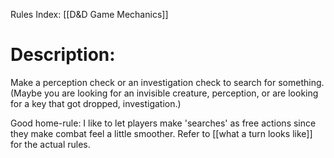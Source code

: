 Rules Index: [[D&D Game Mechanics]]
# Description:
Make a perception check or an investigation check to search for something. (Maybe you are looking for an invisible creature, perception, or are looking for a key that got dropped, investigation.)

Good home-rule: I like to let players make 'searches' as free actions since they make combat feel a little smoother. Refer to [[what a turn looks like]] for the actual rules. 